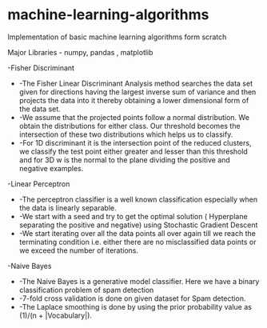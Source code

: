 # machine-learning-algorithms
Implementation of basic machine learning algorithms form scratch

Major Libraries - numpy, pandas , matplotlib

-Fisher Discriminant

- -The Fisher Linear Discriminant Analysis method searches the data set given for directions having the largest inverse sum of variance and then projects the data into it thereby obtaining a lower dimensional form of the data set.
- -We assume that the projected points follow a normal distribution. We obtain the distributions for either class. Our threshold becomes the intersection of these two distributions which helps us to classify.
- -For 1D discriminant it is the intersection point of the reduced clusters, we classify the test point either greater and lesser than this threshold and for 3D w is the normal to the plane dividing the positive and negative examples.

-Linear Perceptron

- -The perceptron classifier is a well known classification especially when the data is linearly separable.
- -We start with a seed and try to get the optimal solution ( Hyperplane separating the positive and negative) using Stochastic Gradient Descent
- -We start iterating over all the data points all over again till we reach the terminating condition i.e. either there are no misclassified data points or we exceed the number of iterations.

-Naive Bayes

- -The Naive Bayes is a generative model classifier. Here we have a binary classification problem of spam detection
- -7-fold cross validation is done on given dataset for Spam detection.
- -The Laplace smoothing is done by using the prior probability value as (1)/(n + |Vocabulary|).
